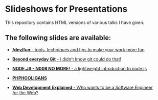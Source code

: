 # Slideshows for Presentations

This repository contains HTML versions of various talks I have given.

## The following slides are available:

- [**/dev/fun** - tools, techniques and tips to make your work more fun](https://pother.ca/talks/dev-fun/)
  <!-- PHPTwente Meetup - December 2012 -->
  <!-- Today&Beyond Summit 2019 - June 2019 -->

- [**Beyond everyday Git** - I didn't know git could do that!](https://pother.ca/talks/beyond-everyday-git/)
  <!-- Today&Beyond Summit 2018 - November 2018 -->

- [**NODE.JS - N00B NO MORE!** - a lightweight introduction to node.js](https://pother.ca/talks/node.js-noob-level/)
  <!-- TheBeanMachine Dev Meetup - May 2014 -->

- [**PHPHOOLIGANS**](http://phphooligans.github.io/Talks/thePHPHOOLIGANS-Talk/)
  <!-- [PFCongres - September 2013]( https://joind.in/9215) -->
  <!-- [Exception Twente - June 2015 ](https://www.eventbrite.nl/e/tickets-exception-twente-24-juni-2015-17139702311) -->

- [**Web Development Explained** - Who wants to be a Software Engineer for the Web?](https://pother.ca/talks/WebDevExplained)
   <!-- Bedrijfslezing Saxion Enschede - September 2014 -->
